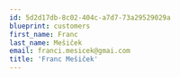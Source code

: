 ```yaml
---
id: 5d2d17db-8c02-404c-a7d7-73a29529029a
blueprint: customers
first_name: Franc
last_name: Mešiček
email: franci.mesicek@gmai.com
title: 'Franc Mešiček'
---
```

